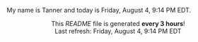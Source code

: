 My name is Tanner and today is Friday, August 4, 9:14 PM EDT.

<p align="center">This <i>README</i> file is generated <b>every 3 hours</b>!</br>Last refresh: Friday, August 4, 9:14 PM EDT<br /></p>
